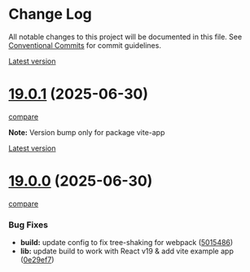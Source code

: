 # Change Log

All notable changes to this project will be documented in this file.
See [Conventional Commits](https://conventionalcommits.org) for commit guidelines.

[Latest version](https://ovh.github.io/design-system/latest/?path=/docs/design-system-changelog--page)


# [19.0.1](https://ovh.github.io/design-system/v19.0.1/?path=/docs/design-system-changelog--page) (2025-06-30)
[compare](https://github.com/ovh/design-system/compare/v19.0.0...v19.0.1)

**Note:** Version bump only for package vite-app







[Latest version](https://ovh.github.io/design-system/latest/?path=/docs/design-system-changelog--page)


# [19.0.0](https://ovh.github.io/design-system/v19.0.0/?path=/docs/design-system-changelog--page) (2025-06-30)
[compare](https://github.com/ovh/design-system/compare/v18.6.3...v19.0.0)

### Bug Fixes

* **build:** update config to fix tree-shaking for webpack ([5015486](https://github.com/ovh/design-system/commit/5015486e7b25e62be9d0e0ef9ca2b6d99443e5e3))
* **lib:** update build to work with React v19 & add vite example app ([0e29ef7](https://github.com/ovh/design-system/commit/0e29ef7c0e23ebabc9e4967f6509dc123330844e))
